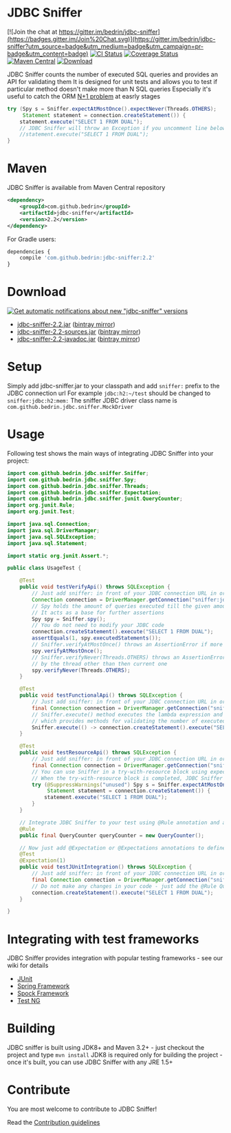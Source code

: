 JDBC Sniffer
============

[![Join the chat at https://gitter.im/bedrin/jdbc-sniffer](https://badges.gitter.im/Join%20Chat.svg)](https://gitter.im/bedrin/jdbc-sniffer?utm_source=badge&utm_medium=badge&utm_campaign=pr-badge&utm_content=badge)
[![CI Status](https://travis-ci.org/bedrin/jdbc-sniffer.svg?branch=master)](https://travis-ci.org/bedrin/jdbc-sniffer)
[![Coverage Status](https://coveralls.io/repos/bedrin/jdbc-sniffer/badge.png?branch=master)](https://coveralls.io/r/bedrin/jdbc-sniffer?branch=master)
[![Maven Central](https://maven-badges.herokuapp.com/maven-central/com.github.bedrin/jdbc-sniffer/badge.svg?style=flat)](https://maven-badges.herokuapp.com/maven-central/com.github.bedrin/jdbc-sniffer)
[![Download](https://api.bintray.com/packages/bedrin/github/jdbc-sniffer/images/download.svg) ](https://bintray.com/bedrin/github/jdbc-sniffer/_latestVersion)

JDBC Sniffer counts the number of executed SQL queries and provides an API for validating them
It is designed for unit tests and allows you to test if particular method doesn't make more than N SQL queries
Especially it's useful to catch the ORM [N+1 problem](http://stackoverflow.com/questions/97197/what-is-the-n1-selects-issue) at easrly stages 

```java
try (Spy s = Sniffer.expectAtMostOnce().expectNever(Threads.OTHERS);
     Statement statement = connection.createStatement()) {
    statement.execute("SELECT 1 FROM DUAL");
    // JDBC Sniffer will throw an Exception if you uncomment line below
    //statement.execute("SELECT 1 FROM DUAL");
}
```

Maven
============
JDBC Sniffer is available from Maven Central repository
```xml
<dependency>
    <groupId>com.github.bedrin</groupId>
    <artifactId>jdbc-sniffer</artifactId>
    <version>2.2</version>
</dependency>
```

For Gradle users:
```javascript
dependencies {
    compile 'com.github.bedrin:jdbc-sniffer:2.2'
}
```

Download
============
[![Get automatic notifications about new "jdbc-sniffer" versions](https://www.bintray.com/docs/images/bintray_badge_color.png) ](https://bintray.com/bedrin/github/jdbc-sniffer/view?source=watch)
- [jdbc-sniffer-2.2.jar](https://github.com/bedrin/jdbc-sniffer/releases/download/2.2/jdbc-sniffer-2.2.jar) ([bintray mirror](https://bintray.com/artifact/download/bedrin/github/jdbc-sniffer-2.2.jar))
- [jdbc-sniffer-2.2-sources.jar](https://github.com/bedrin/jdbc-sniffer/releases/download/2.2/jdbc-sniffer-2.2-sources.jar) ([bintray mirror](https://bintray.com/artifact/download/bedrin/github/jdbc-sniffer-2.2-sources.jar))
- [jdbc-sniffer-2.2-javadoc.jar](https://github.com/bedrin/jdbc-sniffer/releases/download/2.2/jdbc-sniffer-2.2-javadoc.jar) ([bintray mirror](https://bintray.com/artifact/download/bedrin/github/jdbc-sniffer-2.2-javadoc.jar))

Setup
============
Simply add jdbc-sniffer.jar to your classpath and add `sniffer:` prefix to the JDBC connection url
For example `jdbc:h2:~/test` should be changed to `sniffer:jdbc:h2:mem:`
The sniffer JDBC driver class name is `com.github.bedrin.jdbc.sniffer.MockDriver`

Usage
============
Following test shows the main ways of integrating JDBC Sniffer into your project:

```java
import com.github.bedrin.jdbc.sniffer.Sniffer;
import com.github.bedrin.jdbc.sniffer.Spy;
import com.github.bedrin.jdbc.sniffer.Threads;
import com.github.bedrin.jdbc.sniffer.Expectation;
import com.github.bedrin.jdbc.sniffer.junit.QueryCounter;
import org.junit.Rule;
import org.junit.Test;

import java.sql.Connection;
import java.sql.DriverManager;
import java.sql.SQLException;
import java.sql.Statement;

import static org.junit.Assert.*;

public class UsageTest {

    @Test
    public void testVerifyApi() throws SQLException {
        // Just add sniffer: in front of your JDBC connection URL in order to enable sniffer
        Connection connection = DriverManager.getConnection("sniffer:jdbc:h2:mem:", "sa", "sa");
        // Spy holds the amount of queries executed till the given amount of time
        // It acts as a base for further assertions
        Spy spy = Sniffer.spy();
        // You do not need to modify your JDBC code
        connection.createStatement().execute("SELECT 1 FROM DUAL");
        assertEquals(1, spy.executedStatements());
        // Sniffer.verifyAtMostOnce() throws an AssertionError if more than one query was executed;
        spy.verifyAtMostOnce();
        // Sniffer.verifyNever(Threads.OTHERS) throws an AssertionError if at least one query was executed
        // by the thread other than then current one
        spy.verifyNever(Threads.OTHERS);
    }

    @Test
    public void testFunctionalApi() throws SQLException {
        // Just add sniffer: in front of your JDBC connection URL in order to enable sniffer
        final Connection connection = DriverManager.getConnection("sniffer:jdbc:h2:mem:", "sa", "sa");
        // Sniffer.execute() method executes the lambda expression and returns an instance of Spy
        // which provides methods for validating the number of executed queries in given lambda
        Sniffer.execute(() -> connection.createStatement().execute("SELECT 1 FROM DUAL")).verifyAtMostOnce();
    }

    @Test
    public void testResourceApi() throws SQLException {
        // Just add sniffer: in front of your JDBC connection URL in order to enable sniffer
        final Connection connection = DriverManager.getConnection("sniffer:jdbc:h2:mem:", "sa", "sa");
        // You can use Sniffer in a try-with-resource block using expect methods instead of verify
        // When the try-with-resource block is completed, JDBC Sniffer will verify all the expectations defined
        try (@SuppressWarnings("unused") Spy s = Sniffer.expectAtMostOnce().expectNever(Threads.OTHERS);
             Statement statement = connection.createStatement()) {
            statement.execute("SELECT 1 FROM DUAL");
        }
    }

    // Integrate JDBC Sniffer to your test using @Rule annotation and a QueryCounter field
    @Rule
    public final QueryCounter queryCounter = new QueryCounter();

    // Now just add @Expectation or @Expectations annotations to define number of queries allowed for given method
    @Test
    @Expectation(1)
    public void testJUnitIntegration() throws SQLException {
        // Just add sniffer: in front of your JDBC connection URL in order to enable sniffer
        final Connection connection = DriverManager.getConnection("sniffer:jdbc:h2:mem:", "sa", "sa");
        // Do not make any changes in your code - just add the @Rule QueryCounter and put annotations on your test method
        connection.createStatement().execute("SELECT 1 FROM DUAL");
    }

}
```

Integrating with test frameworks
============
JDBC Sniffer provides integration with popular testing frameworks - see our wiki for details
 
 * [JUnit](https://github.com/bedrin/jdbc-sniffer/wiki/JUnit)
 * [Spring Framework](https://github.com/bedrin/jdbc-sniffer/wiki/Spring-Framework)
 * [Spock Framework](https://github.com/bedrin/jdbc-sniffer/wiki/Spock-Framework)
 * [Test NG](https://github.com/bedrin/jdbc-sniffer/wiki/Test-NG)

Building
============
JDBC sniffer is built using JDK8+ and Maven 3.2+ - just checkout the project and type `mvn install`
JDK8 is required only for building the project - once it's built, you can use JDBC Sniffer with any JRE 1.5+

Contribute
============
You are most welcome to contribute to JDBC Sniffer!

Read the [Contribution guidelines](https://github.com/bedrin/jdbc-sniffer/blob/master/CONTRIBUTING.md)

